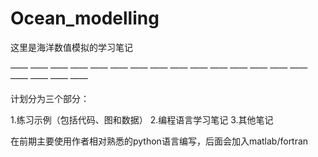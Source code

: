 # Ocean_modelling
这里是海洋数值模拟的学习笔记

—— —— —— —— —— —— —— —— —— —— —— —— —— —— —— —— —— —— ——

计划分为三个部分：

  1.练习示例（包括代码、图和数据）
  2.编程语言学习笔记
  3.其他笔记

在前期主要使用作者相对熟悉的python语言编写，后面会加入matlab/fortran
